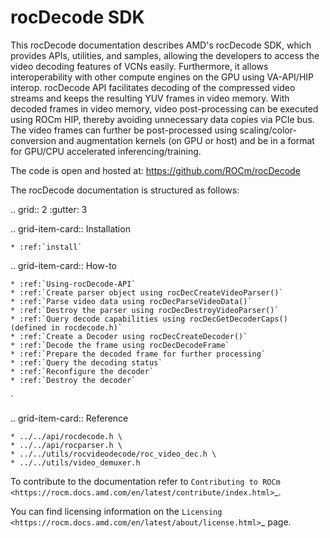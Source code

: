 
# rocDecode SDK 

This rocDecode documentation describes AMD's rocDecode SDK, which provides APIs, utilities, and samples, allowing the developers to access the video decoding features of VCNs easily. Furthermore, it allows interoperability with other compute engines on the GPU using VA-API/HIP interop. rocDecode API facilitates decoding of the compressed video streams and keeps the resulting YUV frames in video memory. With decoded frames in video memory, video post-processing can be executed using ROCm HIP, thereby avoiding unnecessary data copies via PCIe bus. The video frames can further be post-processed using scaling/color-conversion and augmentation kernels (on GPU or host) and be in a format for GPU/CPU accelerated inferencing/training.

The code is open and hosted at: https://github.com/ROCm/rocDecode

The rocDecode documentation is structured as follows:

.. grid:: 2
  :gutter: 3

  .. grid-item-card:: Installation

    * :ref:`install`

  .. grid-item-card:: How-to

    * :ref:`Using-rocDecode-API`
    * :ref:`Create parser object using rocDecCreateVideoParser()`
    * :ref:`Parse video data using rocDecParseVideoData()`
    * :ref:`Destroy the parser using rocDecDestroyVideoParser()`
    * :ref:`Query decode capabilities using rocDecGetDecoderCaps() (defined in rocdecode.h)`
    * :ref:`Create a Decoder using rocDecCreateDecoder()`
    * :ref:`Decode the frame using rocDecDecodeFrame`
    * :ref:`Prepare the decoded frame for further processing`
    * :ref:`Query the decoding status`
    * :ref:`Reconfigure the decoder`
    * :ref:`Destroy the decoder`
`

  .. grid-item-card:: Reference

    * ../../api/rocdecode.h \
    * ../../api/rocparser.h \
    * ../../utils/rocvideodecode/roc_video_dec.h \
    * ../../utils/video_demuxer.h
  
To contribute to the documentation refer to `Contributing to ROCm  <https://rocm.docs.amd.com/en/latest/contribute/index.html>`_.

You can find licensing information on the `Licensing <https://rocm.docs.amd.com/en/latest/about/license.html>`_ page.
